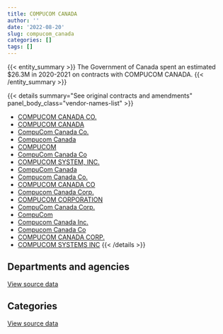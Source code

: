 ```yaml
---
title: COMPUCOM CANADA
author: ''
date: '2022-08-20'
slug: compucom_canada
categories: []
tags: []
---
```


<script src="/rmarkdown-libs/htmlwidgets/htmlwidgets.js"></script>
<link href="/rmarkdown-libs/datatables-css/datatables-crosstalk.css" rel="stylesheet" />
<script src="/rmarkdown-libs/datatables-binding/datatables.js"></script>
<script src="/rmarkdown-libs/jquery/jquery-3.6.0.min.js"></script>
<link href="/rmarkdown-libs/dt-core-bootstrap/css/dataTables.bootstrap.min.css" rel="stylesheet" />
<link href="/rmarkdown-libs/dt-core-bootstrap/css/dataTables.bootstrap.extra.css" rel="stylesheet" />
<script src="/rmarkdown-libs/dt-core-bootstrap/js/jquery.dataTables.min.js"></script>
<script src="/rmarkdown-libs/dt-core-bootstrap/js/dataTables.bootstrap.min.js"></script>
<link href="/rmarkdown-libs/crosstalk/css/crosstalk.min.css" rel="stylesheet" />
<script src="/rmarkdown-libs/crosstalk/js/crosstalk.min.js"></script>
<script src="/rmarkdown-libs/htmlwidgets/htmlwidgets.js"></script>
<link href="/rmarkdown-libs/datatables-css/datatables-crosstalk.css" rel="stylesheet" />
<script src="/rmarkdown-libs/datatables-binding/datatables.js"></script>
<script src="/rmarkdown-libs/jquery/jquery-3.6.0.min.js"></script>
<link href="/rmarkdown-libs/dt-core-bootstrap/css/dataTables.bootstrap.min.css" rel="stylesheet" />
<link href="/rmarkdown-libs/dt-core-bootstrap/css/dataTables.bootstrap.extra.css" rel="stylesheet" />
<script src="/rmarkdown-libs/dt-core-bootstrap/js/jquery.dataTables.min.js"></script>
<script src="/rmarkdown-libs/dt-core-bootstrap/js/dataTables.bootstrap.min.js"></script>
<link href="/rmarkdown-libs/crosstalk/css/crosstalk.min.css" rel="stylesheet" />
<script src="/rmarkdown-libs/crosstalk/js/crosstalk.min.js"></script>

{{< entity_summary >}}
The Government of Canada spent an estimated \$26.3M in 2020-2021 on contracts with COMPUCOM CANADA.
{{< /entity_summary >}}

{{< details summary="See original contracts and amendments" panel_body_class="vendor-names-list" >}}
- [COMPUCOM CANADA CO.](https://search.open.canada.ca/en/ct/?sort=contract_value_f%20desc&page=1&search_text=%22COMPUCOM%20CANADA%20CO.%22)
- [COMPUCOM CANADA](https://search.open.canada.ca/en/ct/?sort=contract_value_f%20desc&page=1&search_text=%22COMPUCOM%20CANADA%22)
- [CompuCom Canada Co.](https://search.open.canada.ca/en/ct/?sort=contract_value_f%20desc&page=1&search_text=%22CompuCom%20Canada%20Co.%22)
- [Compucom Canada](https://search.open.canada.ca/en/ct/?sort=contract_value_f%20desc&page=1&search_text=%22Compucom%20Canada%22)
- [COMPUCOM](https://search.open.canada.ca/en/ct/?sort=contract_value_f%20desc&page=1&search_text=%22COMPUCOM%22)
- [CompuCom Canada Co](https://search.open.canada.ca/en/ct/?sort=contract_value_f%20desc&page=1&search_text=%22CompuCom%20Canada%20Co%22)
- [COMPUCOM SYSTEM, INC.](https://search.open.canada.ca/en/ct/?sort=contract_value_f%20desc&page=1&search_text=%22COMPUCOM%20SYSTEM%2c%20INC.%22)
- [CompuCom Canada](https://search.open.canada.ca/en/ct/?sort=contract_value_f%20desc&page=1&search_text=%22CompuCom%20Canada%22)
- [Compucom Canada Co.](https://search.open.canada.ca/en/ct/?sort=contract_value_f%20desc&page=1&search_text=%22Compucom%20Canada%20Co.%22)
- [COMPUCOM CANADA CO](https://search.open.canada.ca/en/ct/?sort=contract_value_f%20desc&page=1&search_text=%22COMPUCOM%20CANADA%20CO%22)
- [Compucom Canada Corp.](https://search.open.canada.ca/en/ct/?sort=contract_value_f%20desc&page=1&search_text=%22Compucom%20Canada%20Corp.%22)
- [COMPUCOM CORPORATION](https://search.open.canada.ca/en/ct/?sort=contract_value_f%20desc&page=1&search_text=%22COMPUCOM%20CORPORATION%22)
- [CompuCom Canada Corp.](https://search.open.canada.ca/en/ct/?sort=contract_value_f%20desc&page=1&search_text=%22CompuCom%20Canada%20Corp.%22)
- [CompuCom](https://search.open.canada.ca/en/ct/?sort=contract_value_f%20desc&page=1&search_text=%22CompuCom%22)
- [Compucom Canada Inc.](https://search.open.canada.ca/en/ct/?sort=contract_value_f%20desc&page=1&search_text=%22Compucom%20Canada%20Inc.%22)
- [Compucom Canada Co](https://search.open.canada.ca/en/ct/?sort=contract_value_f%20desc&page=1&search_text=%22Compucom%20Canada%20Co%22)
- [COMPUCOM CANADA CORP.](https://search.open.canada.ca/en/ct/?sort=contract_value_f%20desc&page=1&search_text=%22COMPUCOM%20CANADA%20CORP.%22)
- [COMPUCOM SYSTEMS INC](https://search.open.canada.ca/en/ct/?sort=contract_value_f%20desc&page=1&search_text=%22COMPUCOM%20SYSTEMS%20INC%22)
{{< /details >}}

## Departments and agencies

<div id="htmlwidget-1" style="width:100%;height:auto;" class="datatables html-widget"></div>
<script type="application/json" data-for="htmlwidget-1">{"x":{"style":"bootstrap","filter":"none","vertical":false,"data":[["<a href=\"/departments/aandc-aadnc/\">Crown-Indigenous Relations and Northern Affairs Canada<\/a>","<a href=\"/departments/cas-satj/\">Courts Administration Service<\/a>","<a href=\"/departments/cgc-ccg/\">Canadian Grain Commission<\/a>","<a href=\"/departments/cihr-irsc/\">Canadian Institutes of Health Research<\/a>","<a href=\"/departments/dfatd-maecd/\">Global Affairs Canada<\/a>","<a href=\"/departments/dnd-mdn/\">National Defence<\/a>","<a href=\"/departments/ec/\">Environment and Climate Change Canada<\/a>","<a href=\"/departments/hc-sc/\">Health Canada<\/a>","<a href=\"/departments/ic/\">Innovation, Science and Economic Development Canada<\/a>","<a href=\"/departments/isc-sac/\">Indigenous Services Canada<\/a>","<a href=\"/departments/nserc-crsng/\">Natural Sciences and Engineering Research Council of Canada<\/a>","<a href=\"/departments/osfi-bsif/\">Office of the Superintendent of Financial Institutions Canada<\/a>","<a href=\"/departments/pc/\">Parks Canada<\/a>","<a href=\"/departments/pwgsc-tpsgc/\">Public Services and Procurement Canada<\/a>","<a href=\"/departments/rcmp-grc/\">Royal Canadian Mounted Police<\/a>","<a href=\"/departments/ssc-spc/\">Shared Services Canada<\/a>","<a href=\"/departments/vac-acc/\">Veterans Affairs Canada<\/a>"],[null,288271.03,48250.58,11387.05,20870.91,348618.47,null,null,32643.66,null,null,13982.7,null,606637.61,112188.09,17417512.62,null],[280658.61,48924.48,null,null,72519.88,611397.65,14700.1,null,null,280658.61,150124.27,null,27750.56,951004.76,null,16846587.28,996194.4],[null,null,null,null,null,236480.9,null,null,null,null,32096.71,null,null,680014.78,null,5614412.3,null],[null,15572.84,null,null,null,13105621.83,null,5949.06,null,null,null,null,null,500594.15,null,12682135.86,null]],"container":"<table class=\"table table-striped table-hover row-border order-column display\">\n  <thead>\n    <tr>\n      <th>Department<\/th>\n      <th>2017-2018<\/th>\n      <th>2018-2019<\/th>\n      <th>2019-2020<\/th>\n      <th>2020-2021<\/th>\n    <\/tr>\n  <\/thead>\n<\/table>","options":{"order":[[4,"desc"]],"pageLength":10,"autoWidth":true,"columnDefs":[{"targets":1,"render":"function(data, type, row, meta) {\n    return type !== 'display' ? data : DTWidget.formatCurrency(data, \"$\", 2, 3, \",\", \".\", true, null);\n  }"},{"targets":2,"render":"function(data, type, row, meta) {\n    return type !== 'display' ? data : DTWidget.formatCurrency(data, \"$\", 2, 3, \",\", \".\", true, null);\n  }"},{"targets":3,"render":"function(data, type, row, meta) {\n    return type !== 'display' ? data : DTWidget.formatCurrency(data, \"$\", 2, 3, \",\", \".\", true, null);\n  }"},{"targets":4,"render":"function(data, type, row, meta) {\n    return type !== 'display' ? data : DTWidget.formatCurrency(data, \"$\", 2, 3, \",\", \".\", true, null);\n  }"},{"width":"16%","targets":[1,2,3,4]},{"className":"dt-right","targets":[1,2,3,4]}],"orderClasses":false}},"evals":["options.columnDefs.0.render","options.columnDefs.1.render","options.columnDefs.2.render","options.columnDefs.3.render"],"jsHooks":[]}</script>
<p class="text-right">
<a href="https://github.com/GoC-Spending/contracts-data/tree/main/data/out/vendors/compucom_canada/summary_by_fiscal_year_by_department.csv" class="source-data-link btn btn-link">View source data</a>
</p>

## Categories

<div id="htmlwidget-2" style="width:100%;height:auto;" class="datatables html-widget"></div>
<script type="application/json" data-for="htmlwidget-2">{"x":{"style":"bootstrap","filter":"none","vertical":false,"data":[["<a href=\"/categories/1_facilities_and_construction/\">Facilities and construction<\/a>","<a href=\"/categories/10_office_management/\">Office management<\/a>","<a href=\"/categories/11_defence/\">Defence<\/a>","<a href=\"/categories/2_professional_services/\">Professional services<\/a>","<a href=\"/categories/3_information_technology/\">Information technology<\/a>","<a href=\"/categories/6_industrial_products_and_services/\">Industrial products and services<\/a>"],[501076.56,31447.25,348618.47,null,18019220.44,null],[659157.22,115594.75,597093.91,182383.96,18711987.02,14303.74],[465455.2,72800.15,176854.44,110408.76,5548189.32,189296.82],[489815.38,72601.24,13105621.83,0,12422000.47,219834.82]],"container":"<table class=\"table table-striped table-hover row-border order-column display\">\n  <thead>\n    <tr>\n      <th>Category<\/th>\n      <th>2017-2018<\/th>\n      <th>2018-2019<\/th>\n      <th>2019-2020<\/th>\n      <th>2020-2021<\/th>\n    <\/tr>\n  <\/thead>\n<\/table>","options":{"order":[[4,"desc"]],"dom":"t","pageLength":30,"autoWidth":true,"columnDefs":[{"targets":1,"render":"function(data, type, row, meta) {\n    return type !== 'display' ? data : DTWidget.formatCurrency(data, \"$\", 2, 3, \",\", \".\", true, null);\n  }"},{"targets":2,"render":"function(data, type, row, meta) {\n    return type !== 'display' ? data : DTWidget.formatCurrency(data, \"$\", 2, 3, \",\", \".\", true, null);\n  }"},{"targets":3,"render":"function(data, type, row, meta) {\n    return type !== 'display' ? data : DTWidget.formatCurrency(data, \"$\", 2, 3, \",\", \".\", true, null);\n  }"},{"targets":4,"render":"function(data, type, row, meta) {\n    return type !== 'display' ? data : DTWidget.formatCurrency(data, \"$\", 2, 3, \",\", \".\", true, null);\n  }"},{"width":"16%","targets":[1,2,3,4]},{"className":"dt-right","targets":[1,2,3,4]}],"orderClasses":false,"lengthMenu":[10,25,30,50,100]}},"evals":["options.columnDefs.0.render","options.columnDefs.1.render","options.columnDefs.2.render","options.columnDefs.3.render"],"jsHooks":[]}</script>
<p class="text-right">
<a href="https://github.com/GoC-Spending/contracts-data/tree/main/data/out/vendors/compucom_canada/summary_by_fiscal_year_by_category.csv" class="source-data-link btn btn-link">View source data</a>
</p>
